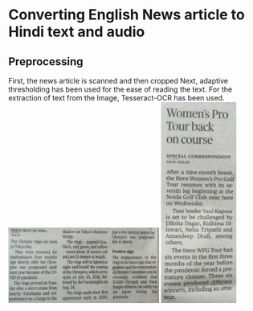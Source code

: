 # Converting English News article to Hindi text and audio 

## Preprocessing 

First, the news article is scanned and then cropped
Next, adaptive thresholding has been used for the ease of reading the text.
For the extraction of text from the Image, Tesseract-OCR has been used.
<img src="https://github.com/Arnabdas11/EnglishToHindiArticleConverter/blob/main/Repo/Olympics/photo_2022-02-03_12-14-581.jpg" width="300" height="150"> <img src="https://github.com/Arnabdas11/EnglishToHindiArticleConverter/blob/main/Repo/Women%20Tour/photo_2022-02-03_12-14-48.jpg" width="150" height="400">



